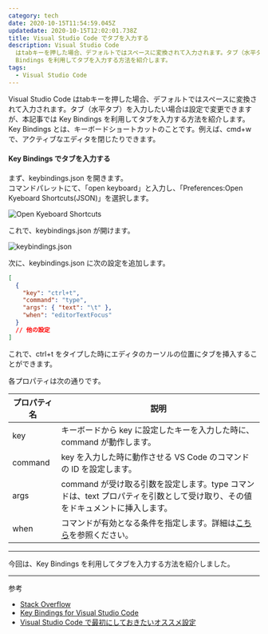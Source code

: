```yaml
---
category: tech
date: 2020-10-15T11:54:59.045Z
updatedate: 2020-10-15T12:02:01.738Z
title: Visual Studio Code でタブを入力する
description: Visual Studio Code
  はtabキーを押した場合、デフォルトではスペースに変換されて入力されます。タブ（水平タブ）を入力したい場合は設定で変更できますが、本記事では Key
  Bindings を利用してタブを入力する方法を紹介します。
tags:
  - Visual Studio Code
---
```

Visual Studio Code はtabキーを押した場合、デフォルトではスペースに変換されて入力されます。タブ（水平タブ）を入力したい場合は設定で変更できますが、本記事では Key Bindings を利用してタブを入力する方法を紹介します。  
Key Bindings とは、キーボードショートカットのことです。例えば、cmd+w で、アクティブなエディタを閉じたりできます。

#### Key Bindings でタブを入力する

まず、keybindings.json を開きます。  
コマンドパレットにて、「open keyboard」と入力し、「Preferences:Open Kyeboard Shortcuts(JSON)」を選択します。

![Open Kyeboard Shortcuts](/media/vscode-key-bindings-open-keyboard-shortcuts.png)

これで、keybindings.json が開けます。

![keybindings.json](/media/vscode-key-bindings-json.png)

次に、keybindings.json に次の設定を追加します。

```json
[
  {
    "key": "ctrl+t",
    "command": "type",
    "args": { "text": "\t" },
    "when": "editorTextFocus"
  }
  // 他の設定
]
```

これで、ctrl+t をタイプした時にエディタのカーソルの位置にタブを挿入することができます。


各プロパティは次の通りです。

| プロパティ名 | 説明                                                                                                                                                  |
| ------------ | ----------------------------------------------------------------------------------------------------------------------------------------------------- |
| key          | キーボードから key に設定したキーを入力した時に、command が動作します。                                                                               |
| command      | key を入力した時に動作させる VS Code のコマンドの ID を設定します。                                                                                 |
| args         | command が受け取る引数を設定します。type コマンドは、text プロパティを引数として受け取り、その値をドキュメントに挿入します。                                    |
| when         | コマンドが有効となる条件を指定します。詳細は[こちら](https://code.visualstudio.com/docs/getstarted/keybindings#_when-clause-contexts)を参照ください。 |

---

今回は、Key Bindings を利用してタブを入力する方法を紹介しました。

---

参考

- [Stack Overflow](https://stackoverflow.com/questions/45566785/vscode-insert-tab-character-manually/45575913)
- [Key Bindings for Visual Studio Code](https://code.visualstudio.com/docs/getstarted/keybindings)
- [Visual Studio Code で最初にしておきたいオススメ設定](https://rfs.jp/sb/vsc/vsc-setting.html#i-7)
